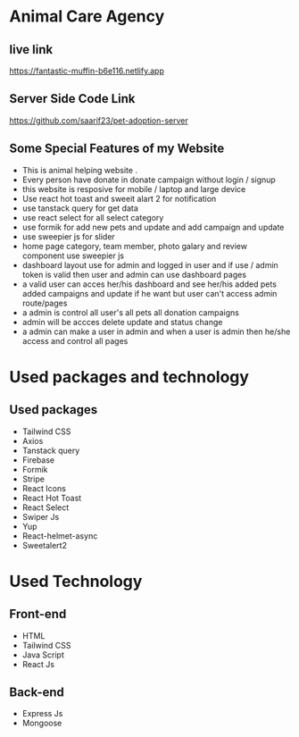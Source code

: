 
 # Animal Care Agency #

 ## live link 
 https://fantastic-muffin-b6e116.netlify.app

 ## Server Side Code Link 
 https://github.com/saarif23/pet-adoption-server
 

  ## Some Special Features of my Website
  - This is animal helping website . 
  - Every person have donate in donate campaign  without login / signup 
  - this website is resposive for mobile / laptop  and large device
  - Use react hot toast and sweeit alart 2 for notification 
  - use tanstack query for get data 
  - use react select for all select category 
  - use formik for add new pets and update and add campaign and update 
  - use sweepier js  for slider 
  - home page category, team member, photo galary and review component use sweepier js 
  - dashboard layout use for admin and logged in user and if use / admin token is valid then user and admin can use dashboard pages
  - a valid user can acces her/his dashboard and see her/his added pets added campaigns and update if he want but user can't access admin route/pages
  - a admin is control all user's all pets all donation campaigns  
  - admin will be accces delete update and status change 
  - a admin can make a user in admin and when a user is admin then he/she access and control all pages
  
  

  # Used packages and technology

  ## Used packages
  - Tailwind CSS
  - Axios
  - Tanstack query
  - Firebase 
  - Formik 
  - Stripe
  - React Icons
  - React Hot Toast
  - React Select
  - Swiper Js
  - Yup 
  - React-helmet-async
  - Sweetalert2



  # Used Technology
  ## Front-end
  - HTML
  - Tailwind CSS
  - Java Script
  - React Js

  ## Back-end
  - Express Js
  - Mongoose
   
  